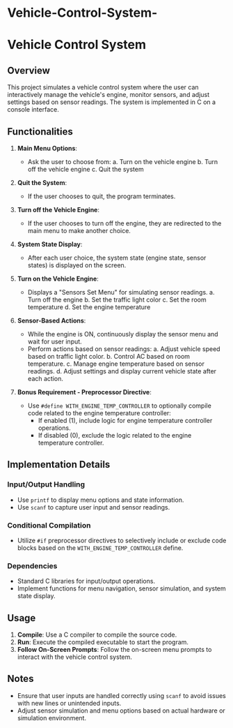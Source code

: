 # Vehicle-Control-System-
# Vehicle Control System

## Overview

This project simulates a vehicle control system where the user can interactively manage the vehicle's engine, monitor sensors, and adjust settings based on sensor readings. The system is implemented in C on a console interface.

## Functionalities

1. **Main Menu Options**:
   - Ask the user to choose from:
     a. Turn on the vehicle engine
     b. Turn off the vehicle engine
     c. Quit the system

2. **Quit the System**:
   - If the user chooses to quit, the program terminates.

3. **Turn off the Vehicle Engine**:
   - If the user chooses to turn off the engine, they are redirected to the main menu to make another choice.

4. **System State Display**:
   - After each user choice, the system state (engine state, sensor states) is displayed on the screen.

5. **Turn on the Vehicle Engine**:
   - Displays a "Sensors Set Menu" for simulating sensor readings.
     a. Turn off the engine
     b. Set the traffic light color
     c. Set the room temperature
     d. Set the engine temperature

6. **Sensor-Based Actions**:
   - While the engine is ON, continuously display the sensor menu and wait for user input.
   - Perform actions based on sensor readings:
     a. Adjust vehicle speed based on traffic light color.
     b. Control AC based on room temperature.
     c. Manage engine temperature based on sensor readings.
     d. Adjust settings and display current vehicle state after each action.

7. **Bonus Requirement - Preprocessor Directive**:
   - Use `#define WITH_ENGINE_TEMP_CONTROLLER` to optionally compile code related to the engine temperature controller:
     - If enabled (1), include logic for engine temperature controller operations.
     - If disabled (0), exclude the logic related to the engine temperature controller.

## Implementation Details

### Input/Output Handling

- Use `printf` to display menu options and state information.
- Use `scanf` to capture user input and sensor readings.

### Conditional Compilation

- Utilize `#if` preprocessor directives to selectively include or exclude code blocks based on the `WITH_ENGINE_TEMP_CONTROLLER` define.

### Dependencies

- Standard C libraries for input/output operations.
- Implement functions for menu navigation, sensor simulation, and system state display.

## Usage

1. **Compile**: Use a C compiler to compile the source code.
2. **Run**: Execute the compiled executable to start the program.
3. **Follow On-Screen Prompts**: Follow the on-screen menu prompts to interact with the vehicle control system.

## Notes

- Ensure that user inputs are handled correctly using `scanf` to avoid issues with new lines or unintended inputs.
- Adjust sensor simulation and menu options based on actual hardware or simulation environment.

